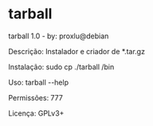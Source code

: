 # tarball
tarball 1.0 - by: proxlu@debian

Descrição: Instalador e criador de *.tar.gz

Instalação: sudo cp ./tarball /bin

Uso: tarball --help

Permissões: 777

Licença: GPLv3+
